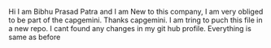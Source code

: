 Hi I am Bibhu Prasad Patra and I am New to this company, I am very obliged to be part of the capgemini.
Thanks capgemini.
I am tring to puch this file in a new repo.
I cant found any changes in my git hub profile.
Everything is same as before
